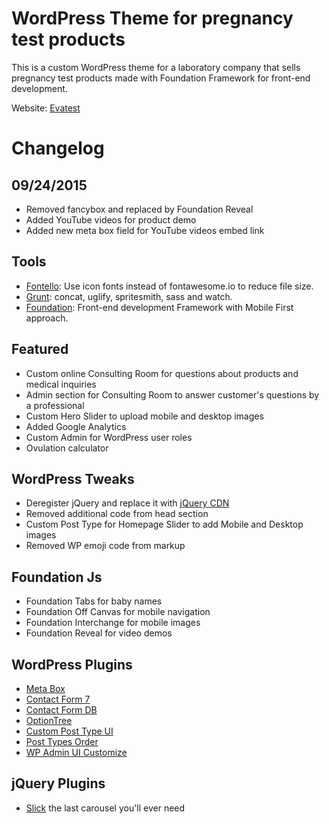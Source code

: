 # WordPress Theme for pregnancy test products

This is a custom WordPress theme for a laboratory company that sells pregnancy test products made with Foundation Framework for front-end development.

Website: [Evatest](http://evatest.com)

# Changelog

## 09/24/2015
  * Removed fancybox and replaced by Foundation Reveal
  * Added YouTube videos for product demo
  * Added new meta box field for YouTube videos embed link

## Tools
  * [Fontello](http://fontello.com/): Use icon fonts instead of fontawesome.io to reduce file size.
  * [Grunt](http://gruntjs.com/): concat, uglify, spritesmith, sass and watch.
  * [Foundation](http://foundation.zurb.com/): Front-end development Framework with Mobile First approach.

## Featured
  * Custom online Consulting Room for questions about products and medical inquiries
  * Admin section for Consulting Room to answer customer's questions by a professional
  * Custom Hero Slider to upload mobile and desktop images
  * Added Google Analytics
  * Custom Admin for WordPress user roles
  * Ovulation calculator

## WordPress Tweaks
  * Deregister jQuery and replace it with [jQuery CDN](https://code.jquery.com/)
  * Removed additional code from head section
  * Custom Post Type for Homepage Slider to add Mobile and Desktop images
  * Removed WP emoji code from markup

## Foundation Js
  * Foundation Tabs for baby names
  * Foundation Off Canvas for mobile navigation
  * Foundation Interchange for mobile images
  * Foundation Reveal for video demos

## WordPress Plugins
  * [Meta Box](https://wordpress.org/plugins/meta-box/)
  * [Contact Form 7](https://wordpress.org/plugins/contact-form-7/)
  * [Contact Form DB](https://wordpress.org/plugins/contact-form-7-to-database-extension/)
  * [OptionTree](https://wordpress.org/plugins/option-tree/)
  * [Custom Post Type UI](https://wordpress.org/plugins/custom-post-type-ui/)
  * [Post Types Order](https://wordpress.org/plugins/post-types-order/)
  * [WP Admin UI Customize](https://wordpress.org/plugins/wp-admin-ui-customize/)

## jQuery Plugins
  * [Slick](http://kenwheeler.github.io/slick/) the last carousel you'll ever need
